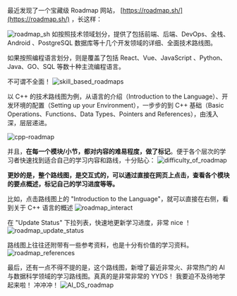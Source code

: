 最近发现了一个宝藏级 Roadmap 网站， [https://roadmap.sh/](https://roadmap.sh/) ，长这样：

![roadmap_sh](http://cdn.talkaboutos.top/roadmap_sh.png)
如按照技术领域划分，提供了包括前端、后端、DevOps、全栈、Android 、PostgreSQL 数据库等十几个开发领域的详细、全面技术路线图。

如果按照编程语言划分，则是覆盖了包括 React、Vue、JavaScript 、Python、Java、GO、SQL 等数十种主流编程语言。

不可谓不全面！
![skill_based_roadmaps](http://cdn.talkaboutos.top/skill_based_roadmaps.png)

以 C++ 的技术路线图为例，从语言的介绍（Introduction to the Language）、开发环境的配置（Setting up your Environment），一步步的到 C++ 基础（Basic Operations、Functions、Data Types、Pointers and References），由浅入深，层层递进。

![cpp-roadmap](http://cdn.talkaboutos.top/cpp-roadmap.jpg)

并且，**在每一个模块/小节，都对内容的难易程度，做了标记**。便于各个层次的学习者快速找到适合自己的学习内容和路线，十分贴心：
![difficulty_of_roadmap](http://cdn.talkaboutos.top/difficulty_of_roadmap.png)

**更妙的是，整个路线图，是交互式的，可以通过直接在网页上点击，查看各个模块的要点概述，标记自己的学习进度等等。**

比如，点击路线图上的 "Introduction to the Language"，就可以直接在右侧，看到关于 C++ 语言的概述
![roadmap_interact](http://cdn.talkaboutos.top/roadmap_interact.png)

在 "Update Status" 下拉列表，快速地更新学习进度，非常 nice ！
![roadmap_update_status](http://cdn.talkaboutos.top/roadmap_update_status.png)

路线图上往往还附带有一些参考资料，也是十分有价值的学习资料。
![roadmap_references](http://cdn.talkaboutos.top/roadmap_references.png)

最后，还有一点不得不提的是，这个路线图，新增了最近非常火、非常热门的 AI 与数据科学领域的学习路线图。真真的是非常非常的 YYDS！
我要迫不及待地学起来啦！
冲冲冲！
![AI_DS_roadmap](http://cdn.talkaboutos.top/AI_DS_roadmap.png)
